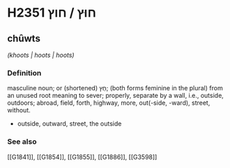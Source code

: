 # H2351 חוּץ / חוץ

## chûwts

_(khoots | hoots | hoots)_

### Definition

masculine noun; or (shortened) חֻץ; (both forms feminine in the plural) from an unused root meaning to sever; properly, separate by a wall, i.e., outside, outdoors; abroad, field, forth, highway, more, out(-side, -ward), street, without.

- outside, outward, street, the outside
### See also

[[G1841]], [[G1854]], [[G1855]], [[G1886]], [[G3598]]

